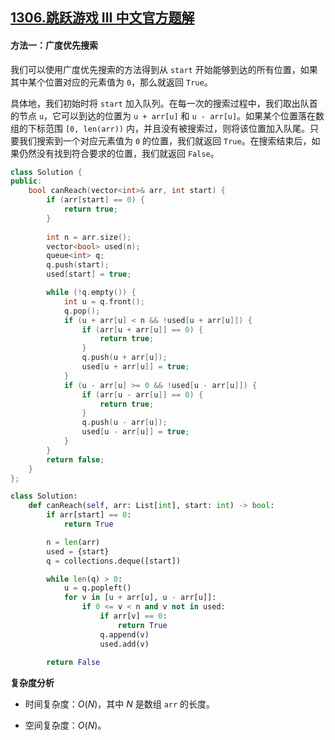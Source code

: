 ## [1306.跳跃游戏 III 中文官方题解](https://leetcode.cn/problems/jump-game-iii/solutions/100000/tiao-yue-you-xi-iii-by-leetcode-solution)

#### 方法一：广度优先搜索

我们可以使用广度优先搜索的方法得到从 `start` 开始能够到达的所有位置，如果其中某个位置对应的元素值为 `0`，那么就返回 `True`。

具体地，我们初始时将 `start` 加入队列。在每一次的搜索过程中，我们取出队首的节点 `u`，它可以到达的位置为 `u + arr[u]` 和 `u - arr[u]`。如果某个位置落在数组的下标范围 `[0, len(arr))` 内，并且没有被搜索过，则将该位置加入队尾。只要我们搜索到一个对应元素值为 `0` 的位置，我们就返回 `True`。在搜索结束后，如果仍然没有找到符合要求的位置，我们就返回 `False`。

```C++ [sol1-C++]
class Solution {
public:
    bool canReach(vector<int>& arr, int start) {
        if (arr[start] == 0) {
            return true;
        }
        
        int n = arr.size();
        vector<bool> used(n);
        queue<int> q;
        q.push(start);
        used[start] = true;

        while (!q.empty()) {
            int u = q.front();
            q.pop();
            if (u + arr[u] < n && !used[u + arr[u]]) {
                if (arr[u + arr[u]] == 0) {
                    return true;
                }
                q.push(u + arr[u]);
                used[u + arr[u]] = true;
            }
            if (u - arr[u] >= 0 && !used[u - arr[u]]) {
                if (arr[u - arr[u]] == 0) {
                    return true;
                }
                q.push(u - arr[u]);
                used[u - arr[u]] = true;
            }
        }
        return false;
    }
};
```

```Python [sol1-Python3]
class Solution:
    def canReach(self, arr: List[int], start: int) -> bool:
        if arr[start] == 0:
            return True

        n = len(arr)
        used = {start}
        q = collections.deque([start])

        while len(q) > 0:
            u = q.popleft()
            for v in [u + arr[u], u - arr[u]]:
                if 0 <= v < n and v not in used:
                    if arr[v] == 0:
                        return True
                    q.append(v)
                    used.add(v)
        
        return False
```

**复杂度分析**

- 时间复杂度：$O(N)$，其中 $N$ 是数组 `arr` 的长度。

- 空间复杂度：$O(N)$。